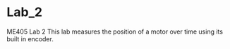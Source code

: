 # Lab_2
ME405 Lab 2
This lab measures the position of a motor over time using its built in encoder.
